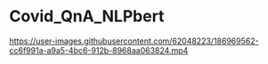 # Covid_QnA_NLPbert


https://user-images.githubusercontent.com/62048223/186969562-cc6f991a-a9a5-4bc6-912b-8968aa063824.mp4

